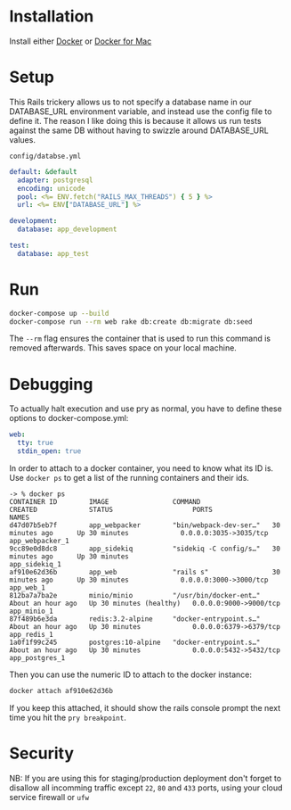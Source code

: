 # Installation

Install either [Docker](https://www.docker.com/) or [Docker for Mac](https://www.docker.com/docker-mac)

# Setup

This Rails trickery allows us to not specify a database name in our DATABASE_URL environment variable, and instead use the config file to define it. The reason I like doing this is because it allows us run tests against the same DB without having to swizzle around DATABASE_URL values.

`config/databse.yml`

```yml
default: &default
  adapter: postgresql
  encoding: unicode
  pool: <%= ENV.fetch("RAILS_MAX_THREADS") { 5 } %>
  url: <%= ENV["DATABASE_URL"] %>

development:
  database: app_development

test:
  database: app_test
```

# Run

```sh
docker-compose up --build
docker-compose run --rm web rake db:create db:migrate db:seed
```

The `--rm` flag ensures the container that is used to run this command is removed afterwards. This saves space on your local machine.

# Debugging

To actually halt execution and use pry as normal, you have to define these options to docker-compose.yml:

```yaml
web:
  tty: true
  stdin_open: true
```

In order to attach to a docker container, you need to know what its ID is. Use `docker ps` to get a list of the running containers and their ids.

```
-> % docker ps
CONTAINER ID        IMAGE                COMMAND                  CREATED             STATUS                    PORTS                    NAMES
d47d07b5eb7f        app_webpacker        "bin/webpack-dev-ser…"   30 minutes ago      Up 30 minutes             0.0.0.0:3035->3035/tcp   app_webpacker_1
9cc89e0d8dc8        app_sidekiq          "sidekiq -C config/s…"   30 minutes ago      Up 30 minutes                                      app_sidekiq_1
af910e62d36b        app_web              "rails s"                30 minutes ago      Up 30 minutes             0.0.0.0:3000->3000/tcp   app_web_1
812ba7a7ba2e        minio/minio          "/usr/bin/docker-ent…"   About an hour ago   Up 30 minutes (healthy)   0.0.0.0:9000->9000/tcp   app_minio_1
87f489b6e3da        redis:3.2-alpine     "docker-entrypoint.s…"   About an hour ago   Up 30 minutes             0.0.0.0:6379->6379/tcp   app_redis_1
1a0f1f99c245        postgres:10-alpine   "docker-entrypoint.s…"   About an hour ago   Up 30 minutes             0.0.0.0:5432->5432/tcp   app_postgres_1
```

Then you can use the numeric ID to attach to the docker instance:


```sh
docker attach af910e62d36b
```

If you keep this attached, it should show the rails console prompt the next time you hit the `pry breakpoint`.

# Security

NB: If you are using this for staging/production deployment don't forget to disallow all incomming traffic except `22`,  `80` and `433` ports, using your cloud service firewall or `ufw`


